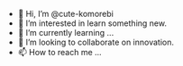 - 👋 Hi, I’m @cute-komorebi
- 👀 I’m interested in learn something new.
- 🌱 I’m currently learning ...
- 💞️ I’m looking to collaborate on innovation.
- 📫 How to reach me ...

<!---
cute-komorebi/cute-komorebi is a ✨ special ✨ repository because its `README.md` (this file) appears on your GitHub profile.
You can click the Preview link to take a look at your changes.
--->
